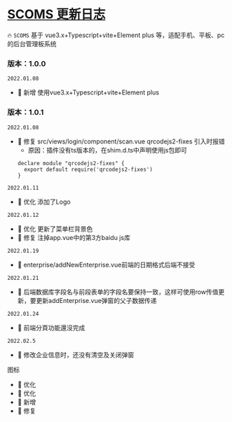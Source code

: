 # <a href="">SCOMS 更新日志</a>
🔥 `SCOMS` 基于 vue3.x+Typescript+vite+Element plus 等，适配手机、平板、pc 的后台管理板系统

### 版本：1.0.0
`2022.01.08`
- 🎉 新增 使用vue3.x+Typescript+vite+Element plus

### 版本：1.0.1
`2022.01.08`
- 🐞 修复 src/views/login/component/scan.vue qrcodejs2-fixes 引入时报错
   - 原因：插件没有ts版本的，在shim.d.ts中声明使用js包即可
    ```angular2html
    declare module "qrcodejs2-fixes" {
      export default require('qrcodejs2-fixes')
    }
    ```
`2022.01.11`
- 🎯 优化 添加了Logo

`2022.01.12`
- 🎯 优化 更新了菜单栏背景色
- 🐞 修复 注掉app.vue中的第3方baidu js库

`2022.01.19`
- 🐞 enterprise/addNewEnterprise.vue前端的日期格式后端不接受

`2022.01.21`
- 🐞 后端数据库字段名与前段表单的字段名要保持一致，这样可使用row传值更新，要更新addEnterprise.vue弹窗的父子数据传递

`2022.01.24`
- 🐞 前端分頁功能還沒完成

`2022.02.5`
- 🐞 修改企业信息时，还没有清空及关闭弹窗

图标
- 🎯 优化 
- 🎯 优化 
- 🎉 新增 
- 🐞 修复 

